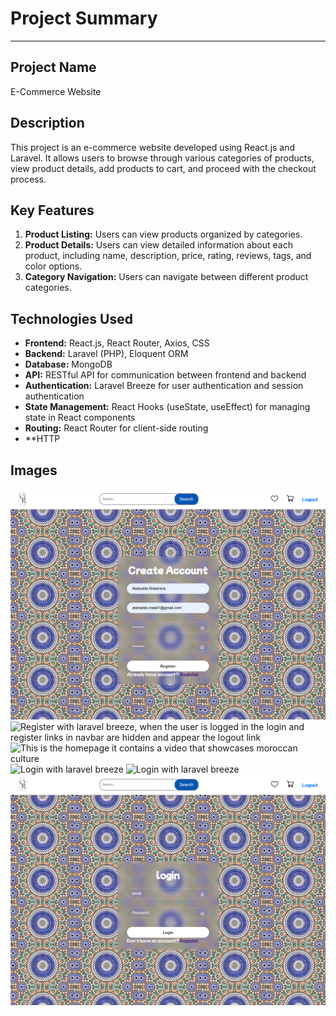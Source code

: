 # Project Summary

---

## Project Name
E-Commerce Website

## Description
This project is an e-commerce website developed using React.js and Laravel. It allows users to browse through various categories of products, view product details, add products to cart, and proceed with the checkout process.

## Key Features
1. **Product Listing:** Users can view products organized by categories.
2. **Product Details:** Users can view detailed information about each product, including name, description, price, rating, reviews, tags, and color options.
3. **Category Navigation:** Users can navigate between different product categories.


## Technologies Used
- **Frontend:** React.js, React Router, Axios, CSS
- **Backend:** Laravel (PHP), Eloquent ORM
- **Database:** MongoDB
- **API:** RESTful API for communication between frontend and backend
- **Authentication:** Laravel Breeze for user authentication and session authentication
- **State Management:** React Hooks (useState, useEffect) for managing state in React components
- **Routing:** React Router for client-side routing
- **HTTP

## Images
![Login with laravel breeze](./Images/1.png)
![Register with laravel breeze, when the user is logged in the login and register links in navbar are hidden and appear the logout link](./Images/2.png)
![This is the homepage it contains a video that showcases moroccan culture](./Images/3.png)
![Login with laravel breeze](./Images/4.png)
![Login with laravel breeze](./Images/5.png)
![Login with laravel breeze](./Images/6.png)

